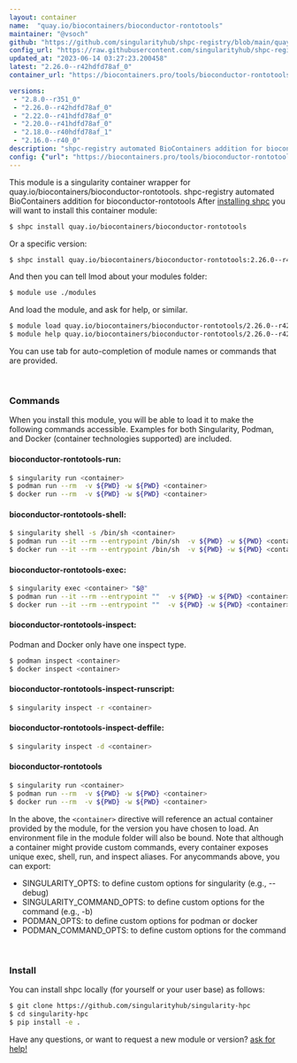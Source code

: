 ```yaml
---
layout: container
name:  "quay.io/biocontainers/bioconductor-rontotools"
maintainer: "@vsoch"
github: "https://github.com/singularityhub/shpc-registry/blob/main/quay.io/biocontainers/bioconductor-rontotools/container.yaml"
config_url: "https://raw.githubusercontent.com/singularityhub/shpc-registry/main/quay.io/biocontainers/bioconductor-rontotools/container.yaml"
updated_at: "2023-06-14 03:27:23.200458"
latest: "2.26.0--r42hdfd78af_0"
container_url: "https://biocontainers.pro/tools/bioconductor-rontotools"

versions:
 - "2.8.0--r351_0"
 - "2.26.0--r42hdfd78af_0"
 - "2.22.0--r41hdfd78af_0"
 - "2.20.0--r41hdfd78af_0"
 - "2.18.0--r40hdfd78af_1"
 - "2.16.0--r40_0"
description: "shpc-registry automated BioContainers addition for bioconductor-rontotools"
config: {"url": "https://biocontainers.pro/tools/bioconductor-rontotools", "maintainer": "@vsoch", "description": "shpc-registry automated BioContainers addition for bioconductor-rontotools", "latest": {"2.26.0--r42hdfd78af_0": "sha256:f76ede169bf15720767e8a8e43d92c6462e919801d0122d306a621507ead2921"}, "tags": {"2.8.0--r351_0": "sha256:15a4e4d916d4198cf1c58bac518637dea2356192bb62dbf758741f4cbcaddbdb", "2.26.0--r42hdfd78af_0": "sha256:f76ede169bf15720767e8a8e43d92c6462e919801d0122d306a621507ead2921", "2.22.0--r41hdfd78af_0": "sha256:eebb492b17b2d679107b9f6a0ac61cff9361533711d1ceedd08c82e5850f9d68", "2.20.0--r41hdfd78af_0": "sha256:da115cb2a17ca1f130ae96346af2bf183f08aaea8e84215c5ea2a1039e5a8585", "2.18.0--r40hdfd78af_1": "sha256:2983ddf3f9aadbec1ae3e6eaab8da363f857d61a297b132b83ad5c85eb8d31da", "2.16.0--r40_0": "sha256:71d6866c463c7d7e079a5ab3b70785c6ec7b44345e1bccf2c6880004fcfe9e22"}, "docker": "quay.io/biocontainers/bioconductor-rontotools"}
---
```


This module is a singularity container wrapper for quay.io/biocontainers/bioconductor-rontotools.
shpc-registry automated BioContainers addition for bioconductor-rontotools
After [installing shpc](#install) you will want to install this container module:


```bash
$ shpc install quay.io/biocontainers/bioconductor-rontotools
```

Or a specific version:

```bash
$ shpc install quay.io/biocontainers/bioconductor-rontotools:2.26.0--r42hdfd78af_0
```

And then you can tell lmod about your modules folder:

```bash
$ module use ./modules
```

And load the module, and ask for help, or similar.

```bash
$ module load quay.io/biocontainers/bioconductor-rontotools/2.26.0--r42hdfd78af_0
$ module help quay.io/biocontainers/bioconductor-rontotools/2.26.0--r42hdfd78af_0
```

You can use tab for auto-completion of module names or commands that are provided.

<br>

### Commands

When you install this module, you will be able to load it to make the following commands accessible.
Examples for both Singularity, Podman, and Docker (container technologies supported) are included.

#### bioconductor-rontotools-run:

```bash
$ singularity run <container>
$ podman run --rm  -v ${PWD} -w ${PWD} <container>
$ docker run --rm  -v ${PWD} -w ${PWD} <container>
```

#### bioconductor-rontotools-shell:

```bash
$ singularity shell -s /bin/sh <container>
$ podman run --it --rm --entrypoint /bin/sh  -v ${PWD} -w ${PWD} <container>
$ docker run --it --rm --entrypoint /bin/sh  -v ${PWD} -w ${PWD} <container>
```

#### bioconductor-rontotools-exec:

```bash
$ singularity exec <container> "$@"
$ podman run --it --rm --entrypoint ""  -v ${PWD} -w ${PWD} <container> "$@"
$ docker run --it --rm --entrypoint ""  -v ${PWD} -w ${PWD} <container> "$@"
```

#### bioconductor-rontotools-inspect:

Podman and Docker only have one inspect type.

```bash
$ podman inspect <container>
$ docker inspect <container>
```

#### bioconductor-rontotools-inspect-runscript:

```bash
$ singularity inspect -r <container>
```

#### bioconductor-rontotools-inspect-deffile:

```bash
$ singularity inspect -d <container>
```



#### bioconductor-rontotools

```bash
$ singularity run <container>
$ podman run --rm  -v ${PWD} -w ${PWD} <container>
$ docker run --rm  -v ${PWD} -w ${PWD} <container>
```


In the above, the `<container>` directive will reference an actual container provided
by the module, for the version you have chosen to load. An environment file in the
module folder will also be bound. Note that although a container
might provide custom commands, every container exposes unique exec, shell, run, and
inspect aliases. For anycommands above, you can export:

 - SINGULARITY_OPTS: to define custom options for singularity (e.g., --debug)
 - SINGULARITY_COMMAND_OPTS: to define custom options for the command (e.g., -b)
 - PODMAN_OPTS: to define custom options for podman or docker
 - PODMAN_COMMAND_OPTS: to define custom options for the command

<br>

### Install

You can install shpc locally (for yourself or your user base) as follows:

```bash
$ git clone https://github.com/singularityhub/singularity-hpc
$ cd singularity-hpc
$ pip install -e .
```

Have any questions, or want to request a new module or version? [ask for help!](https://github.com/singularityhub/singularity-hpc/issues)